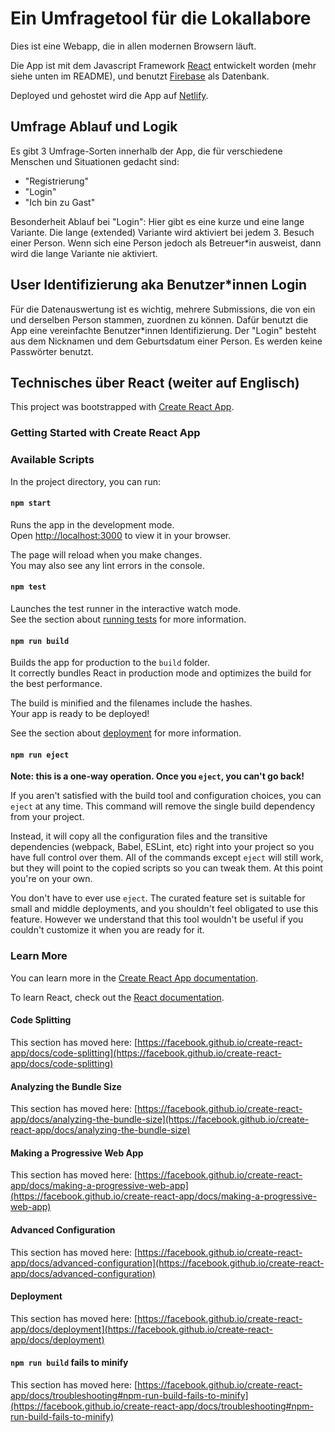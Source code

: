 # Ein Umfragetool für die Lokallabore

Dies ist eine Webapp, die in allen modernen Browsern läuft.

Die App ist mit dem Javascript Framework [React](https://react.dev/) entwickelt worden (mehr siehe unten im README), und benutzt [Firebase](https://firebase.google.com/) als Datenbank.

Deployed und gehostet wird die App auf [Netlify](https://www.netlify.com/).

## Umfrage Ablauf und Logik
Es gibt 3 Umfrage-Sorten innerhalb der App, die für verschiedene Menschen und Situationen gedacht sind:
- "Registrierung"
- "Login"
- "Ich bin zu Gast"

Besonderheit Ablauf bei "Login": Hier gibt es eine kurze und eine lange Variante. Die lange (extended) Variante wird aktiviert bei jedem 3. Besuch einer Person. Wenn sich eine Person jedoch als Betreuer*in ausweist, dann wird die lange Variante nie aktiviert.

## User Identifizierung aka Benutzer*innen Login
Für die Datenauswertung ist es wichtig, mehrere Submissions, die von ein und derselben Person stammen, zuordnen zu können.
Dafür benutzt die App eine vereinfachte Benutzer*innen Identifizierung. Der "Login" besteht aus dem Nicknamen und dem Geburtsdatum einer Person. Es werden keine Passwörter benutzt.

## Technisches über React (weiter auf Englisch)
This project was bootstrapped with [Create React App](https://github.com/facebook/create-react-app).

### Getting Started with Create React App

### Available Scripts

In the project directory, you can run:

#### `npm start`

Runs the app in the development mode.\
Open [http://localhost:3000](http://localhost:3000) to view it in your browser.

The page will reload when you make changes.\
You may also see any lint errors in the console.

#### `npm test`

Launches the test runner in the interactive watch mode.\
See the section about [running tests](https://facebook.github.io/create-react-app/docs/running-tests) for more information.

#### `npm run build`

Builds the app for production to the `build` folder.\
It correctly bundles React in production mode and optimizes the build for the best performance.

The build is minified and the filenames include the hashes.\
Your app is ready to be deployed!

See the section about [deployment](https://facebook.github.io/create-react-app/docs/deployment) for more information.

#### `npm run eject`

**Note: this is a one-way operation. Once you `eject`, you can't go back!**

If you aren't satisfied with the build tool and configuration choices, you can `eject` at any time. This command will remove the single build dependency from your project.

Instead, it will copy all the configuration files and the transitive dependencies (webpack, Babel, ESLint, etc) right into your project so you have full control over them. All of the commands except `eject` will still work, but they will point to the copied scripts so you can tweak them. At this point you're on your own.

You don't have to ever use `eject`. The curated feature set is suitable for small and middle deployments, and you shouldn't feel obligated to use this feature. However we understand that this tool wouldn't be useful if you couldn't customize it when you are ready for it.

### Learn More

You can learn more in the [Create React App documentation](https://facebook.github.io/create-react-app/docs/getting-started).

To learn React, check out the [React documentation](https://reactjs.org/).

#### Code Splitting

This section has moved here: [https://facebook.github.io/create-react-app/docs/code-splitting](https://facebook.github.io/create-react-app/docs/code-splitting)

#### Analyzing the Bundle Size

This section has moved here: [https://facebook.github.io/create-react-app/docs/analyzing-the-bundle-size](https://facebook.github.io/create-react-app/docs/analyzing-the-bundle-size)

#### Making a Progressive Web App

This section has moved here: [https://facebook.github.io/create-react-app/docs/making-a-progressive-web-app](https://facebook.github.io/create-react-app/docs/making-a-progressive-web-app)

#### Advanced Configuration

This section has moved here: [https://facebook.github.io/create-react-app/docs/advanced-configuration](https://facebook.github.io/create-react-app/docs/advanced-configuration)

#### Deployment

This section has moved here: [https://facebook.github.io/create-react-app/docs/deployment](https://facebook.github.io/create-react-app/docs/deployment)

#### `npm run build` fails to minify

This section has moved here: [https://facebook.github.io/create-react-app/docs/troubleshooting#npm-run-build-fails-to-minify](https://facebook.github.io/create-react-app/docs/troubleshooting#npm-run-build-fails-to-minify)
